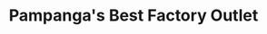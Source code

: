 ---
title: "Pampanga's Best Factory Outlet"
url: /quezon-city/pampangas-best-factory-outlet/
shop: Tiefkühl
---